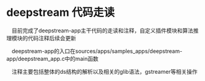 # deepstream 代码走读
&ensp;&ensp;目前完成了deepstream-app主干代码的走读和注释，自定义插件模块和算法推理模块的代码注释后续会更新

&ensp;&ensp;deepstream-app的入口在sources/apps/samples_apps/deepstream-app/deepstream_app.c中的main函数

&ensp;&ensp;注释主要包括整体的ds结构的解析以及相关的glib语法，gstreamer等相关操作
